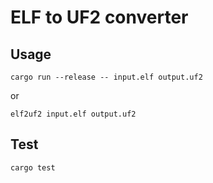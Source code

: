 # ELF to UF2 converter

## Usage
```
cargo run --release -- input.elf output.uf2
```
or
```
elf2uf2 input.elf output.uf2
```
## Test
```
cargo test
```
